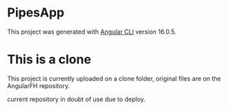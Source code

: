 # PipesApp

This project was generated with [Angular CLI](https://github.com/angular/angular-cli) version 16.0.5.

# This is a clone

This project is currently uploaded on a clone folder, original files are on the AngularFH repository.

current repository in doubt of use due to deploy.

